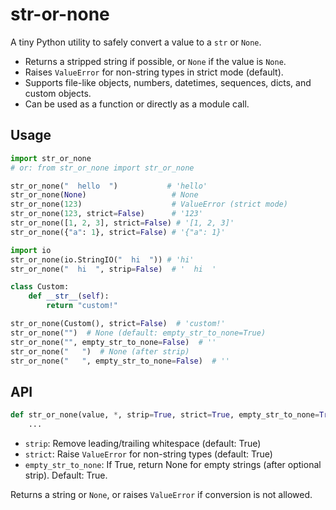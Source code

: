 # str-or-none

A tiny Python utility to safely convert a value to a `str` or `None`.

- Returns a stripped string if possible, or `None` if the value is `None`.
- Raises `ValueError` for non-string types in strict mode (default).
- Supports file-like objects, numbers, datetimes, sequences, dicts, and custom objects.
- Can be used as a function or directly as a module call.

## Usage

```python
import str_or_none
# or: from str_or_none import str_or_none

str_or_none("  hello  ")           # 'hello'
str_or_none(None)                   # None
str_or_none(123)                    # ValueError (strict mode)
str_or_none(123, strict=False)      # '123'
str_or_none([1, 2, 3], strict=False) # '[1, 2, 3]'
str_or_none({"a": 1}, strict=False) # '{"a": 1}'

import io
str_or_none(io.StringIO("  hi  ")) # 'hi'
str_or_none("  hi  ", strip=False)  # '  hi  '

class Custom:
    def __str__(self):
        return "custom!"

str_or_none(Custom(), strict=False)  # 'custom!'
str_or_none("")  # None (default: empty_str_to_none=True)
str_or_none("", empty_str_to_none=False)  # ''
str_or_none("   ")  # None (after strip)
str_or_none("   ", empty_str_to_none=False)  # ''
```

## API

```python
def str_or_none(value, *, strip=True, strict=True, empty_str_to_none=True) -> Optional[str]:
    ...
```

- `strip`: Remove leading/trailing whitespace (default: True)
- `strict`: Raise `ValueError` for non-string types (default: True)
- `empty_str_to_none`: If True, return None for empty strings (after optional strip). Default: True.

Returns a string or `None`, or raises `ValueError` if conversion is not allowed.
